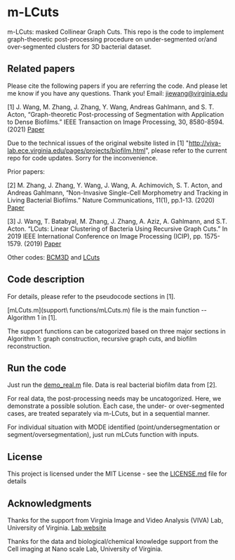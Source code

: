 # m-LCuts
m-LCuts: masked Collinear Graph Cuts. This repo is the code to implement graph-theoretic post-processing procedure on under-segmented or/and over-segmented clusters for 3D bacterial dataset.

## Related papers
Please cite the following papers if you are referring the code. And please let me know if you have any questions. Thank you!
Email: jiewang@virginia.edu

[1]	J. Wang, M. Zhang, J. Zhang, Y. Wang, Andreas Gahlmann, and S. T. Acton, “Graph-theoretic Post-processing of Segmentation with Application to Dense Biofilms.” IEEE Transaction on Image Processing, 30, 8580-8594. (2021) [Paper](https://ieeexplore.ieee.org/abstract/document/9562258)

Due to the technical issues of the original website listed in [1] "http://viva-lab.ece.virginia.edu/pages/projects/biofilm.html", please refer to the current repo for code updates. Sorry for the inconvenience.

Prior papers:

[2] M. Zhang, J. Zhang, Y. Wang, J. Wang, A. Achimovich, S. T. Acton, and Andreas Gahlmann, “Non-Invasive Single-Cell Morphometry and Tracking in Living Bacterial Biofilms.” Nature Communications, 11(1), pp.1-13. (2020) [Paper](https://www.nature.com/articles/s41467-020-19866-8)

[3] J. Wang, T. Batabyal, M. Zhang, J. Zhang, A. Aziz, A. Gahlmann, and S.T. Acton. “LCuts: Linear Clustering of Bacteria Using Recursive Graph Cuts.” In 2019 IEEE International Conference on Image Processing (ICIP), pp. 1575-1579. (2019) [Paper](https://ieeexplore.ieee.org/abstract/document/8803064)

Other codes: [BCM3D](https://github.com/GahlmannLab/BCM3D) and [LCuts](https://github.com/jwang-c/Postprocessing-using-LCuts)

## Code description
For details, please refer to the pseudocode sections in [1].

[mLCuts.m](support\ functions/mLCuts.m) file is the main function -- Algorithm 1 in [1].

The support functions can be catogorized based on three major sections in Algorithm 1: graph construction, recursive graph cuts, and biofilm reconstruction.

## Run the code
Just run the [demo_real.m](demo_real.m) file. Data is real bacterial biofilm data from [2].

For real data, the post-processing needs may be uncatogorized. Here, we demonstrate a possible solution. Each case, the under- or over-segmented cases, are treated separately via m-LCuts, but in a sequential manner.

For individual situation with MODE identified (point/undersegmentation or segment/oversegmentation), just run mLCuts function with inputs.


## License
This project is licensed under the MIT License - see the [LICENSE.md](LICENSE.md) file for details

## Acknowledgments
Thanks for the support from Virginia Image and Video Analysis (VIVA) Lab, University of Virginia. [Lab website](http://viva-lab.ece.virginia.edu/index.html)

Thanks for the data and biological/chemical knowledge support from the Cell imaging at Nano scale Lab, University of Virginia.
